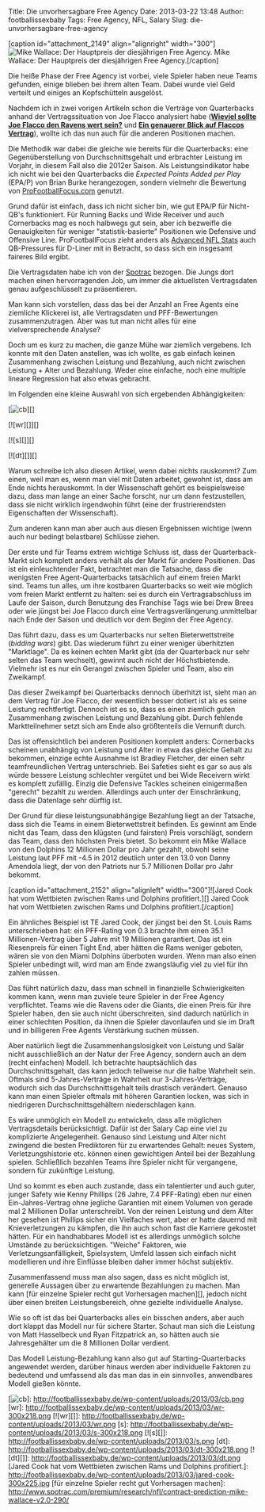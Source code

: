 Title: Die unvorhersagbare Free Agency
Date: 2013-03-22 13:48
Author: footballissexbaby
Tags: Free Agency, NFL, Salary
Slug: die-unvorhersagbare-free-agency

[caption id="attachment\_2149" align="alignright" width="300"]![Mike
Wallace: Der Hauptpreis der diesjährigen Free Agency.][] Mike Wallace:
Der Hauptpreis der diesjährigen Free Agency.[/caption]

Die heiße Phase der Free Agency ist vorbei, viele Spieler haben neue
Teams gefunden, einige blieben bei ihrem alten Team. Dabei wurde viel
Geld verteilt und einiges an Kopfschütteln ausgelöst.

Nachdem ich in zwei vorigen Artikeln schon die Verträge von Quarterbacks
anhand der Vertragssituation von Joe Flacco analysiert habe ([**Wieviel
sollte Joe Flacco den Ravens wert sein?**][] und [**Ein genauerer Blick
auf Flaccos Vertrag**][]), wollte ich das nun auch für die anderen
Positionen machen.

Die Methodik war dabei die gleiche wie bereits für die Quarterbacks:
eine Gegenüberstellung von Durchschnittsgehalt und erbrachter Leistung
im Vorjahr, in diesem Fall also die 2012er Saison. Als
Leistungsindikator habe ich nicht wie bei den Quarterbacks die *Expected
Points Added per Play* (EPA/P) von Brian Burke herangezogen, sondern
vielmehr die Bewertung von [ProFootballFocus.com][] genutzt.

Grund dafür ist einfach, dass ich nicht sicher bin, wie gut EPA/P für
Nicht-QB's funktioniert. Für Running Backs und Wide Receiver und auch
Cornerbacks mag es noch halbwegs gut sein, aber ich bezweifle die
Genauigkeiten für weniger "statistik-basierte" Positionen wie Defensive
und Offensive Line. ProFootballFocus zieht anders als [Advanced NFL
Stats][] auch QB-Pressures für D-Liner mit in Betracht, so dass sich ein
insgesamt faireres Bild ergibt.

Die Vertragsdaten habe ich von der [Spotrac][] bezogen. Die Jungs dort
machen einen hervorragenden Job, um immer die aktuellsten Vertragsdaten
genau aufgeschlüsselt zu präsentieren.

Man kann sich vorstellen, dass das bei der Anzahl an Free Agents eine
ziemliche Klickerei ist, alle Vertragsdaten und PFF-Bewertungen
zusammenzutragen. Aber was tut man nicht alles für eine
vielversprechende Analyse?

Doch um es kurz zu machen, die ganze Mühe war ziemlich vergebens. Ich
konnte mit den Daten anstellen, was ich wollte, es gab einfach keinen
Zusammenhang zwischen Leistung und Bezahlung, auch nicht zwischen
Leistung + Alter und Bezahlung. Weder eine einfache, noch eine multiple
lineare Regression hat also etwas gebracht.

Im Folgenden eine kleine Auswahl von sich ergebenden Abhängigkeiten:

[![cb][]][]

[![wr][]][]

[![s][]][]

[![dt][]][]

Warum schreibe ich also diesen Artikel, wenn dabei nichts rauskommt? Zum
einen, weil man es, wenn man viel mit Daten arbeitet, gewohnt ist, dass
am Ende nichts herauskommt. In der Wissenschaft gehört es beispielsweise
dazu, dass man lange an einer Sache forscht, nur um dann festzustellen,
dass sie nicht wirklich irgendwohin führt (eine der frustrierendsten
Eigenschaften der Wissenschaft).

Zum anderen kann man aber auch aus diesen Ergebnissen wichtige (wenn
auch nur bedingt belastbare) Schlüsse ziehen.

Der erste und für Teams extrem wichtige Schluss ist, dass der
Quarterback-Markt sich komplett anders verhält als der Markt für andere
Positionen. Das ist ein einleuchtender Fakt, betrachtet man die
Tatsache, dass die wenigsten Free Agent-Quarterbacks tatsächlich auf
einem freien Markt sind. Teams tun alles, um ihre kostbaren Quarterbacks
so weit wie möglich vom freien Markt entfernt zu halten: sei es durch
ein Vertragsabschluss im Laufe der Saison, durch Benutzung des Franchise
Tags wie bei Drew Brees oder wie jüngst bei Joe Flacco durch eine
Vertragsverlängerung unmittelbar nach Ende der Saison und deutlich vor
dem Beginn der Free Agency.

Das führt dazu, dass es um Quarterbacks nur selten Bieterwettstreite
(*bidding wars*) gibt. Das wiederum führt zu einer weniger überhitzten
"Marktlage". Da es keinen echten Markt gibt (da der Quarterback nur sehr
selten das Team wechselt), gewinnt auch nicht der Höchstbietende.
Vielmehr ist es nur ein Gerangel zwischen Spieler und Team, also ein
Zweikampf.

Das dieser Zweikampf bei Quarterbacks dennoch überhitzt ist, sieht man
an dem Vertrag für Joe Flacco, der wesentlich besser dotiert ist als es
seine Leistung rechtfertigt. Dennoch ist es so, dass es einen ziemlich
guten Zusammenhang zwischen Leistung und Bezahlung gibt. Durch fehlende
Marktteilnehmer setzt sich am Ende also größtenteils die Vernunft durch.

Das ist offensichtlich bei anderen Positionen komplett anders:
Cornerbacks scheinen unabhängig von Leistung und Alter in etwa das
gleiche Gehalt zu bekommen, einzige echte Ausnahme ist Bradley Fletcher,
der einen sehr teamfreundlichen Vertrag unterschrieb. Bei Safeties sieht
es gar so aus als würde bessere Leistung schlechter vergütet und bei
Wide Receivern wirkt es komplett zufällig. Einzig die Defensive Tackles
scheinen einigermaßen "gerecht" bezahlt zu werden. Allerdings auch unter
der Einschränkung, dass die Datenlage sehr dürftig ist.

Der Grund für diese leistungsunabhängige Bezahlung liegt an der
Tatsache, dass sich die Teams in einem Bieterwettstreit befinden. Es
gewinnt am Ende nicht das Team, dass den klügsten (und fairsten) Preis
vorschlägt, sondern das Team, dass den höchsten Preis bietet. So bekommt
ein Mike Wallace von den Dolphins 12 Millionen Dollar pro Jahr gezahlt,
obwohl seine Leistung laut PFF mit -4.5 in 2012 deutlich unter den 13.0
von Danny Amendola liegt, der von den Patriots nur 5.7 Millionen Dollar
pro Jahr bekommt.

[caption id="attachment\_2152" align="alignleft" width="300"]![Jared
Cook hat vom Wettbieten zwischen Rams und Dolphins profitiert.][] Jared
Cook hat vom Wettbieten zwischen Rams und Dolphins profitiert.[/caption]

Ein ähnliches Beispiel ist TE Jared Cook, der jüngst bei den St. Louis
Rams unterschrieben hat: ein PFF-Rating von 0.3 brachte ihm einen 35.1
Millionen-Vertrag über 5 Jahre mit 19 Millionen garantiert. Das ist ein
Riesenpreis für einen Tight End, aber hätten die Rams weniger geboten,
wären sie von den Miami Dolphins überboten wurden. Wenn man also einen
Spieler unbedingt will, wird man am Ende zwangsläufig viel zu viel für
ihn zahlen müssen.

Das führt natürlich dazu, dass man schnell in finanzielle
Schwierigkeiten kommen kann, wenn man zuviele teure Spieler in der Free
Agency verpflichtet. Teams wie die Ravens oder die Giants, die einen
Preis für ihre Spieler haben, den sie auch nicht überschreiten, sind
dadurch natürlich in einer schlechten Position, da ihnen die Spieler
davonlaufen und sie im Draft und in billigeren Free Agents Verstärkung
suchen müssen.

Aber natürlich liegt die Zusammenhangslosigkeit von Leistung und Salär
nicht ausschließlich an der Natur der Free Agency, sondern auch an dem
(recht einfachen) Modell. Ich betrachte hauptsächlich das
Durchschnittsgehalt, das kann jedoch teilweise nur die halbe Wahrheit
sein. Oftmals sind 5-Jahres-Verträge in Wahrheit nur 3-Jahres-Verträge,
wodurch sich das Durchschnittsgehalt teils drastisch verändert. Genauso
kann man einen Spieler oftmals mit höheren Garantien locken, was sich in
niedrigeren Durchschnittsgehältern niederschlagen kann.

Es wäre unmöglich ein Modell zu entwickeln, dass alle möglichen
Vertragsdetails berücksichtigt. Dafür ist der Salary Cap eine viel zu
komplizierte Angelegenheit. Genauso sind Leistung und Alter nicht
zwingend die besten Prediktoren für zu erwartendes Gehalt: neues System,
Verletzungshistorie etc. können einen gewichtigen Anteil bei der
Bezahlung spielen. Schließlich bezahlen Teams ihre Spieler nicht für
vergangene, sondern für zukünftige Leistung.

Und so kommt es eben auch zustande, dass ein talentierter und auch
guter, junger Safety wie Kenny Phillips (26 Jahre, 7.4 PFF-Rating) eben
nur einen Ein-Jahres-Vertrag ohne jegliche Garantien mit einem Volumen
von gerade mal 2 Millionen Dollar unterschreibt. Von der reinen Leistung
und dem Alter her gesehen ist Phillips sicher ein Vielfaches wert, aber
er hatte dauernd mit Knieverletzungen zu kämpfen, die ihn auch schon
fast die Karriere gekostet hätten. Für ein handhabbares Modell ist es
allerdings unmöglich solche Umstände zu berücksichtigen. "Weiche"
Faktoren, wie Verletzungsanfälligkeit, Spielsystem, Umfeld lassen sich
einfach nicht modellieren und ihre Einflüsse bleiben daher immer höchst
subjektiv.

Zusammenfassend muss man also sagen, dass es nicht möglich ist,
generelle Aussagen über zu erwartende Bezahlungen zu machen. Man kann
[für einzelne Spieler recht gut Vorhersagen machen][], jedoch nicht über
einen breiten Leistungsbereich, ohne gezielte individuelle Analyse.

Wie so oft ist das bei Quarterbacks alles ein bisschen anders, aber auch
dort klappt das Modell nur für sichere Starter. Schaut man sich die
Leistung von Matt Hasselbeck und Ryan Fitzpatrick an, so hätten auch sie
Jahresgehälter um die 8 Millionen Dollar verdient.

Das Modell Leistung-Bezahlung kann also gut auf Starting-Quarterbacks
angewendet werden, darüber hinaus werden aber individuelle Faktoren zu
bedeutend und umfassend als das man das in ein sinnvolles, anwendbares
Modell gießen könnte.

  [Mike Wallace: Der Hauptpreis der diesjährigen Free Agency.]: http://footballissexbaby.de/wp-content/uploads/2013/03/mike-wallace-300x239.jpg
  [**Wieviel sollte Joe Flacco den Ravens wert sein?**]: http://footballissexbaby.de/2013/02/wieviel-sollte-joe-flacco-den-ravens-wert-sein/
    "Wieviel sollte Joe Flacco den Ravens wert sein?"
  [**Ein genauerer Blick auf Flaccos Vertrag**]: http://footballissexbaby.de/2013/03/ein-genauerer-blick-auf-flaccos-vertrag/
    "Ein genauerer Blick auf Flaccos Vertrag"
  [ProFootballFocus.com]: https://www.profootballfocus.com
  [Advanced NFL Stats]: http://www.advancednflstats.com
  [Spotrac]: http://www.spotrac.com
  [cb]: http://footballissexbaby.de/wp-content/uploads/2013/03/cb-300x218.png
  [![cb][]]: http://footballissexbaby.de/wp-content/uploads/2013/03/cb.png
  [wr]: http://footballissexbaby.de/wp-content/uploads/2013/03/wr-300x218.png
  [![wr][]]: http://footballissexbaby.de/wp-content/uploads/2013/03/wr.png
  [s]: http://footballissexbaby.de/wp-content/uploads/2013/03/s-300x218.png
  [![s][]]: http://footballissexbaby.de/wp-content/uploads/2013/03/s.png
  [dt]: http://footballissexbaby.de/wp-content/uploads/2013/03/dt-300x218.png
  [![dt][]]: http://footballissexbaby.de/wp-content/uploads/2013/03/dt.png
  [Jared Cook hat vom Wettbieten zwischen Rams und Dolphins
  profitiert.]: http://footballissexbaby.de/wp-content/uploads/2013/03/jared-cook-300x225.jpg
  [für einzelne Spieler recht gut Vorhersagen machen]: http://www.spotrac.com/premium/research/nfl/contract-prediction-mike-wallace-v2.0-290/
